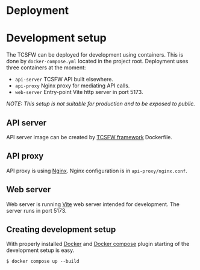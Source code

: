 # Deployment

# Development setup

The TCSFW can be deployed for development using containers.
This is done by `docker-compose.yml` located in the project root.
Deployment uses three containers at the moment:

 - `api-server` TCSFW API built elsewhere.
 - `api-proxy` Nginx proxy for mediating API calls.
 - `web-server` Entry-point Vite http server in port 5173.

*NOTE: This setup is not suitable for production and to be exposed to public.*

## API server

API server image can be created by [TCSFW framework](https://github.com/ouspg/tcsfw) Dockerfile.

## API proxy

API proxy is using [Nginx](https://www.nginx.com/).
Nginx configuration is in `api-proxy/nginx.conf`. 

## Web server

Web server is running [Vite](https://vitejs.dev/) web server intended for development.
The server runs in port 5173.

## Creating development setup

With properly installed [Docker](https://www.docker.com/) and [Docker compose](https://docs.docker.com/compose/) plugin starting of the development setup is easy.

    $ docker compose up --build







 
